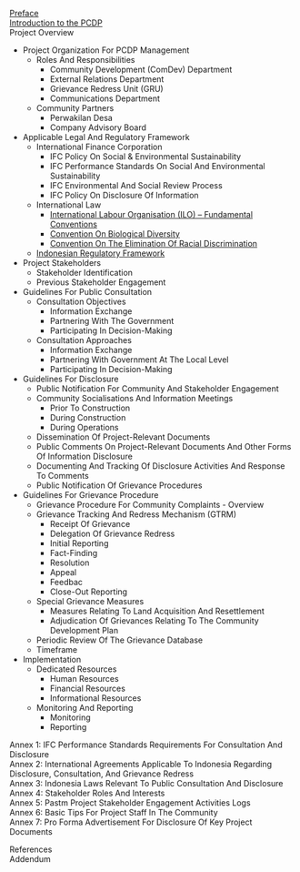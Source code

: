 
[Preface](./pcdp_preface.md) <br />
[Introduction to the PCDP](./pcdp_introduction.md)  <br />
Project Overview  <br />
*	Project Organization For PCDP Management
    -	Roles And Responsibilities
        * Community Development (ComDev) Department
        * External Relations Department
        * Grievance Redress Unit (GRU)
        * Communications Department
    -	Community Partners
        * Perwakilan Desa
        * Company Advisory Board
*	Applicable Legal And Regulatory Framework
    -	International Finance Corporation
        * IFC Policy On Social & Environmental Sustainability
        * IFC Performance Standards On Social And Environmental Sustainability
        * IFC Environmental And Social Review Process
        * IFC Policy On Disclosure Of Information
    -	International Law
        * [International Labour Organisation (ILO) – Fundamental Conventions](../international-law/ilo-conventions.md)
        * [Convention On Biological Diversity](../international-law/cdb.md)
        * [Convention On The Elimination Of Racial Discrimination](../international-law/icerd.md)
    -	[Indonesian Regulatory Framework](../country-safeguard-systems/pcdp_country-law_IDN.md)
*	Project Stakeholders
    -	Stakeholder Identification
    -	Previous Stakeholder Engagement
*	Guidelines For Public Consultation
    -	Consultation Objectives
        * Information Exchange
        * Partnering With The Government
        * Participating In Decision-Making
    -	Consultation Approaches
        * Information Exchange
        * Partnering With Government At The Local Level
        * Participating In Decision-Making
*	Guidelines For Disclosure
    -	Public Notification For Community And Stakeholder Engagement
    -	Community Socialisations And Information Meetings
        * Prior To Construction
        * During Construction
        * During Operations
    -	Dissemination Of Project-Relevant Documents
    -	Public Comments On Project-Relevant Documents And Other Forms Of Information Disclosure
    -	Documenting And Tracking Of Disclosure Activities And Response To Comments
    -	Public Notification Of Grievance Procedures
*	Guidelines For Grievance Procedure
    -	Grievance Procedure For Community Complaints - Overview
    -	Grievance Tracking And Redress Mechanism (GTRM)
        * Receipt Of Grievance
        * Delegation Of Grievance Redress
        * Initial Reporting
        * Fact-Finding
        * Resolution
        * Appeal
        * Feedbac
        * Close-Out Reporting
    -	Special Grievance Measures
        * Measures Relating To Land Acquisition And Resettlement
        * Adjudication Of Grievances Relating To The Community Development Plan
    -	Periodic Review Of The Grievance Database
    -	Timeframe
*	Implementation
    -	Dedicated Resources
        * Human Resources
        * Financial Resources
        * Informational Resources
    -	Monitoring And Reporting
        * Monitoring
        * Reporting

Annex 1: IFC Performance Standards Requirements For Consultation And Disclosure <br />
Annex 2: International Agreements Applicable To Indonesia Regarding Disclosure, Consultation, And Grievance Redress <br />
Annex 3: Indonesia Laws Relevant To Public Consultation And Disclosure <br />
Annex 4: Stakeholder Roles And Interests <br />
Annex 5: Pastm Project Stakeholder Engagement Activities Logs <br />
Annex 6: Basic Tips For Project Staff In The Community <br />
Annex 7: Pro Forma Advertisement For Disclosure Of Key Project Documents

References <br />
Addendum <br />

